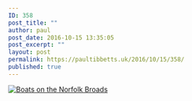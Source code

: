```yaml
---
ID: 358
post_title: ""
author: paul
post_date: 2016-10-15 13:35:05
post_excerpt: ""
layout: post
permalink: https://paultibbetts.uk/2016/10/15/358/
published: true
---
```

<a href="https://paultibbetts.uk/app/uploads/2016/10/IMG_7331.jpg"><img src="https://paultibbetts.uk/app/uploads/2016/10/IMG_7331-1024x768.jpg" alt="Boats on the Norfolk Broads" class="alignnone size-large wp-image-359" /></a>